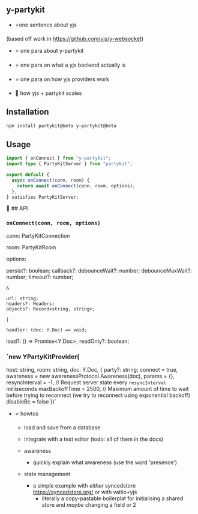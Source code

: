 ## y-partykit

- ⭐️one sentence about yjs

(based off work in https://github.com/yjs/y-websocket)

- ⭐️ one para about y-partykit

- ⭐️ one para on what a yjs backend actually is

- ⭐️ one para on how yjs providers work

- 👾 how yjs + partykit scales

## Installation

```sh
npm install partykit@beta y-partykit@beta
```

## Usage

```ts
import { onConnect } from "y-partykit";
import type { PartyKitServer } from "partykit";

export default {
  async onConnect(conn, room) {
    return await onConnect(conn, room, options);
  },
} satisfies PartyKitServer;
```

👾 ## API

### `onConnect(conn, room, options)`

conn: PartyKitConnection

room: PartyKitRoom

options:

persist?: boolean;
callback?:
debounceWait?: number;
debounceMaxWait?: number;
timeout?: number;

    &

    url: string;
    headers?: Headers;
    objects?: Record<string, string>;

    |

    handler: (doc: Y.Doc) => void;

load?: () => Promise<Y.Doc>;
readOnly?: boolean;

### `new YPartyKitProvider(

host: string,
room: string,
doc: Y.Doc,
{
party?: string;
connect = true,
awareness = new awarenessProtocol.Awareness(doc),
params = {},
resyncInterval = -1, // Request server state every `resyncInterval` milliseconds
maxBackoffTime = 2500, // Maximum amount of time to wait before trying to reconnect (we try to reconnect using exponential backoff)
disableBc = false
})`

- ⭐️ howtos

  - load and save from a database

  - integrate with a text editor (todo: all of them in the docs)

  - awareness

    - quickly explain what awareness (use the word 'presence')

  - state management
    - a simple example with _either_ syncedstore https://syncedstore.org/ or with valtio+yjs
      - literally a copy-pastable boilerplat for initialising a shared store and _maybe_ changing a field or 2
